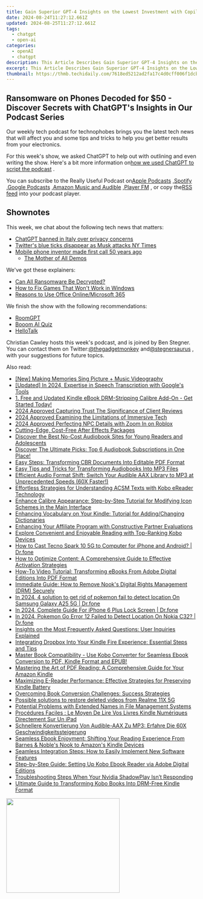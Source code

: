 ```yaml
---
title: Gain Superior GPT-4 Insights on the Lowest Investment with Copilot
date: 2024-08-24T11:27:12.661Z
updated: 2024-08-25T11:27:12.661Z
tags:
  - chatgpt
  - open-ai
categories:
  - openAI
  - chatgpt
description: This Article Describes Gain Superior GPT-4 Insights on the Lowest Investment with Copilot
excerpt: This Article Describes Gain Superior GPT-4 Insights on the Lowest Investment with Copilot
thumbnail: https://thmb.techidaily.com/7618ed5212ad2fa17c4d0cff006f1dcb4d7c52766a583e2029f0351c0b405229.jpg
---
```


## Ransomware on Phones Decoded for $50 - Discover Secrets with ChatGPT's Insights in Our Podcast Series

 Our weekly tech podcast for technophobes brings you the latest tech news that will affect you and some tips and tricks to help you get better results from your electronics.

 For this week's show, we asked ChatGPT to help out with outlining and even writing the show. Here's a bit more information on[how we used ChatGPT to script the podcast](https://www.makeuseof.com/i-used-chatgpt-to-script-a-podcast-heres-what-happened/) .

 You can subscribe to the Really Useful Podcast on[Apple Podcasts](https://podcasts.apple.com/gb/podcast/the-really-useful-podcast/id1437847131?mt=2) ,[Spotify](https://open.spotify.com/show/283gDxLd6OTNEpRq6tN7ha) ,[Google Podcasts](https://www.google.com/podcasts?feed=aHR0cHM6Ly9hbmNob3IuZm0vcy8zMWJlNDcwL3BvZGNhc3QvcnNz) ,[Amazon Music and Audible](https://music.amazon.co.uk/podcasts/20ab73d4-5da2-46c7-a17f-dc6eb39bdb48/The-Really-Useful-Podcast) ,[Player FM](https://player.fm/series/the-really-useful-podcast-2491856) , or copy the[RSS feed](https://feeds.transistor.fm/the-really-useful-podcast) into your podcast player.

## Shownotes

This week, we chat about the following tech news that matters:

* [ChatGPT banned in Italy over privacy concerns](https://www.bbc.co.uk/news/technology-65139406)
* [Twitter's blue ticks disappear as Musk attacks NY Times](https://www.bbc.co.uk/news/technology-65156216)
* [Mobile phone inventor made first call 50 years ago](https://www.bbc.co.uk/news/technology-65112048)  
  * [The Mother of All Demos](https://www.youtube.com/watch?v=B6rKUf9DWRI)

We've got these explainers:

* [Can All Ransomware Be Decrypted?](https://www.makeuseof.com/can-all-ransomware-be-decrypted/)
* [How to Fix Games That Won't Work in Windows](https://www.makeuseof.com/fix-games-not-working-windows/)
* [Reasons to Use Office Online/Microsoft 365](https://www.makeuseof.com/tag/dont-pay-word-5-reasons-use-office-online/)

We finish the show with the following recommendations:

* [RoomGPT](http://https://www.roomgpt.io/)
* [Booom AI Quiz](https://booom.ai/)
* [HelloTalk](https://www.hellotalk.com/?lang=en)

 Christian Cawley hosts this week's podcast, and is joined by Ben Stegner. You can contact them on Twitter:[@thegadgetmonkey](https://twitter.com/thegadgetmonkey) and[@stegnersaurus](https://twitter.com/stegnersaurus) , with your suggestions for future topics.


<ins class="adsbygoogle"
     style="display:block"
     data-ad-format="autorelaxed"
     data-ad-client="ca-pub-7571918770474297"
     data-ad-slot="1223367746"></ins>



<ins class="adsbygoogle"
     style="display:block"
     data-ad-client="ca-pub-7571918770474297"
     data-ad-slot="8358498916"
     data-ad-format="auto"
     data-full-width-responsive="true"></ins>

<span class="atpl-alsoreadstyle">Also read:</span>
<div><ul>
<li><a href="https://extra-guidance.techidaily.com/new-making-memories-sing-picture-plus-music-videography/"><u>[New] Making Memories Sing  Picture + Music Videography</u></a></li>
<li><a href="https://screen-video-capture.techidaily.com/updated-in-2024-expertise-in-speech-transcription-with-googles-tools/"><u>[Updated] In 2024, Expertise in Speech Transcription with Google's Tools</u></a></li>
<li><a href="https://tech-hub.techidaily.com/1-free-and-updated-kindle-ebook-drm-stripping-calibre-add-on-get-started-today/"><u>1. Free and Updated Kindle eBook DRM-Stripping Calibre Add-On - Get Started Today!</u></a></li>
<li><a href="https://fox-direct.techidaily.com/2024-approved-capturing-trust-the-significance-of-client-reviews/"><u>2024 Approved  Capturing Trust  The Significance of Client Reviews</u></a></li>
<li><a href="https://some-knowledge.techidaily.com/2024-approved-examining-the-limitations-of-immersive-tech/"><u>2024 Approved  Examining the Limitations of Immersive Tech</u></a></li>
<li><a href="https://extra-support.techidaily.com/2024-approved-perfecting-npc-details-with-zoom-in-on-roblox/"><u>2024 Approved  Perfecting NPC Details with Zoom In on Roblox</u></a></li>
<li><a href="https://fox-access.techidaily.com/cutting-edge-cost-free-after-effects-packages/"><u>Cutting-Edge, Cost-Free After Effects Packages</u></a></li>
<li><a href="https://tech-hub.techidaily.com/discover-the-best-no-cost-audiobook-sites-for-young-readers-and-adolescents/"><u>Discover the Best No-Cost Audiobook Sites for Young Readers and Adolescents</u></a></li>
<li><a href="https://tech-hub.techidaily.com/discover-the-ultimate-picks-top-6-audiobook-subscriptions-in-one-place/"><u>Discover The Ultimate Picks: Top 6 Audiobook Subscriptions in One Place!</u></a></li>
<li><a href="https://tech-hub.techidaily.com/easy-steps-transforming-cbr-documents-into-editable-pdf-format/"><u>Easy Steps: Transforming CBR Documents Into Editable PDF Format</u></a></li>
<li><a href="https://tech-hub.techidaily.com/easy-tips-and-tricks-for-transforming-audiobooks-into-mp3-files/"><u>Easy Tips and Tricks for Transforming Audiobooks Into MP3 Files</u></a></li>
<li><a href="https://tech-hub.techidaily.com/efficient-audio-format-shift-switch-your-audible-aax-library-to-mp3-at-unprecedented-speeds-60x-faster/"><u>Efficient Audio Format Shift: Switch Your Audible AAX Library to MP3 at Unprecedented Speeds (60X Faster!)</u></a></li>
<li><a href="https://tech-hub.techidaily.com/effortless-strategies-for-understanding-acsm-texts-with-kobo-ereader-technology/"><u>Effortless Strategies for Understanding ACSM Texts with Kobo eReader Technology</u></a></li>
<li><a href="https://tech-hub.techidaily.com/enhance-calibre-appearance-step-by-step-tutorial-for-modifying-icon-schemes-in-the-main-interface/"><u>Enhance Calibre Appearance: Step-by-Step Tutorial for Modifying Icon Schemes in the Main Interface</u></a></li>
<li><a href="https://tech-hub.techidaily.com/enhancing-vocabulary-on-your-kindle-tutorial-for-addingchanging-dictionaries/"><u>Enhancing Vocabulary on Your Kindle: Tutorial for Adding/Changing Dictionaries</u></a></li>
<li><a href="https://tech-hub.techidaily.com/enhancing-your-affiliate-program-with-constructive-partner-evaluations/"><u>Enhancing Your Affiliate Program with Constructive Partner Evaluations</u></a></li>
<li><a href="https://tech-hub.techidaily.com/explore-convenient-and-enjoyable-reading-with-top-ranking-kobo-devices/"><u>Explore Convenient and Enjoyable Reading with Top-Ranking Kobo Devices</u></a></li>
<li><a href="https://screen-mirror.techidaily.com/how-to-cast-tecno-spark-10-5g-to-computer-for-iphone-and-android-drfone-by-drfone-android/"><u>How to Cast Tecno Spark 10 5G to Computer for iPhone and Android? | Dr.fone</u></a></li>
<li><a href="https://tech-hub.techidaily.com/how-to-optimize-content-a-comprehensive-guide-to-effective-activation-strategies/"><u>How to Optimize Content: A Comprehensive Guide to Effective Activation Strategies</u></a></li>
<li><a href="https://tech-hub.techidaily.com/how-to-video-tutorial-transforming-ebooks-from-adobe-digital-editions-into-pdf-format/"><u>How-To Video Tutorial: Transforming eBooks From Adobe Digital Editions Into PDF Format</u></a></li>
<li><a href="https://tech-hub.techidaily.com/immediate-guide-how-to-remove-nooks-digital-rights-management-drm-securely/"><u>Immediate Guide: How to Remove Nook's Digital Rights Management (DRM) Securely</u></a></li>
<li><a href="https://change-location.techidaily.com/in-2024-4-solution-to-get-rid-of-pokemon-fail-to-detect-location-on-samsung-galaxy-a25-5g-drfone-by-drfone-virtual-android/"><u>In 2024, 4 solution to get rid of pokemon fail to detect location On Samsung Galaxy A25 5G | Dr.fone</u></a></li>
<li><a href="https://iphone-unlock.techidaily.com/in-2024-complete-guide-for-iphone-6-plus-lock-screen-drfone-by-drfone-ios/"><u>In 2024, Complete Guide For iPhone 6 Plus Lock Screen | Dr.fone</u></a></li>
<li><a href="https://android-pokemon-go.techidaily.com/in-2024-pokemon-go-error-12-failed-to-detect-location-on-nokia-c32-drfone-by-drfone-virtual-android/"><u>In 2024, Pokemon Go Error 12 Failed to Detect Location On Nokia C32? | Dr.fone</u></a></li>
<li><a href="https://tech-hub.techidaily.com/insights-on-the-most-frequently-asked-questions-user-inquiries-explained/"><u>Insights on the Most Frequently Asked Questions: User Inquiries Explained</u></a></li>
<li><a href="https://tech-hub.techidaily.com/integrating-dropbox-into-your-kindle-fire-experience-essential-steps-and-tips/"><u>Integrating Dropbox Into Your Kindle Fire Experience: Essential Steps and Tips</u></a></li>
<li><a href="https://tech-hub.techidaily.com/master-book-compatibility-use-kobo-converter-for-seamless-ebook-conversion-to-pdf-kindle-format-and-epub/"><u>Master Book Compatibility - Use Kobo Converter for Seamless Ebook Conversion to PDF, Kindle Format and EPUB!</u></a></li>
<li><a href="https://tech-hub.techidaily.com/mastering-the-art-of-pdf-reading-a-comprehensive-guide-for-your-amazon-kindle/"><u>Mastering the Art of PDF Reading: A Comprehensive Guide for Your Amazon Kindle</u></a></li>
<li><a href="https://tech-hub.techidaily.com/maximizing-e-reader-performance-effective-strategies-for-preserving-kindle-battery/"><u>Maximizing E-Reader Performance: Effective Strategies for Preserving Kindle Battery</u></a></li>
<li><a href="https://tech-hub.techidaily.com/overcoming-book-conversion-challenges-success-strategies/"><u>Overcoming Book Conversion Challenges: Success Strategies</u></a></li>
<li><a href="https://review-topics.techidaily.com/possible-solutions-to-restore-deleted-videos-from-realme-11x-5g-by-fonelab-android-recover-video/"><u>Possible solutions to restore deleted videos from Realme 11X 5G</u></a></li>
<li><a href="https://tech-hub.techidaily.com/potential-problems-with-extended-names-in-file-management-systems/"><u>Potential Problems with Extended Names in File Management Systems</u></a></li>
<li><a href="https://tech-hub.techidaily.com/procedures-faciles-le-moyen-de-lire-vos-livres-kindle-numeriques-directement-sur-un-ipad/"><u>Procédures Faciles : Le Moyen De Lire Vos Livres Kindle Numériques Directement Sur Un iPad</u></a></li>
<li><a href="https://tech-hub.techidaily.com/schnellere-konvertierung-von-audible-aax-zu-mp3-erfahre-die-60x-geschwindigkeitssteigerung/"><u>Schnellere Konvertierung Von Audible-AAX Zu MP3: Erfahre Die 60X Geschwindigkeitssteigerung</u></a></li>
<li><a href="https://tech-hub.techidaily.com/seamless-ebook-enjoyment-shifting-your-reading-experience-from-barnes-and-nobles-nook-to-amazons-kindle-devices/"><u>Seamless Ebook Enjoyment: Shifting Your Reading Experience From Barnes & Noble's Nook to Amazon's Kindle Devices</u></a></li>
<li><a href="https://tech-hub.techidaily.com/seamless-integration-steps-how-to-easily-implement-new-software-features/"><u>Seamless Integration Steps: How to Easily Implement New Software Features</u></a></li>
<li><a href="https://tech-hub.techidaily.com/step-by-step-guide-setting-up-kobo-ebook-reader-via-adobe-digital-editions/"><u>Step-by-Step Guide: Setting Up Kobo Ebook Reader via Adobe Digital Editions</u></a></li>
<li><a href="https://program-issues.techidaily.com/troubleshooting-steps-when-your-nvidia-shadowplay-isnt-responding/"><u>Troubleshooting Steps When Your Nvidia ShadowPlay Isn’t Responding</u></a></li>
<li><a href="https://tech-hub.techidaily.com/ultimate-guide-to-transforming-kobo-books-into-drm-free-kindle-format/"><u>Ultimate Guide to Transforming Kobo Books Into DRM-Free Kindle Format</u></a></li>
</ul></div>

<!-- affiliate ads begin -->
<a href="https://printrendy.pxf.io/c/5597632/1453720/17020" target="_top" id="1453720"><img src="//a.impactradius-go.com/display-ad/17020-1453720" border="0" alt="" width="300" height="250"/></a><img height="0" width="0" src="https://imp.pxf.io/i/5597632/1453720/17020" style="position:absolute;visibility:hidden;" border="0" />
<!-- affiliate ads end -->